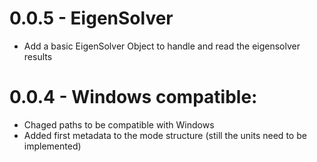# 0.0.5 - EigenSolver
- Add a basic EigenSolver Object to handle and read the eigensolver results

# 0.0.4 - Windows compatible:
- Chaged paths to be compatible with Windows
- Added first metadata to the mode structure (still the units need to be implemented)